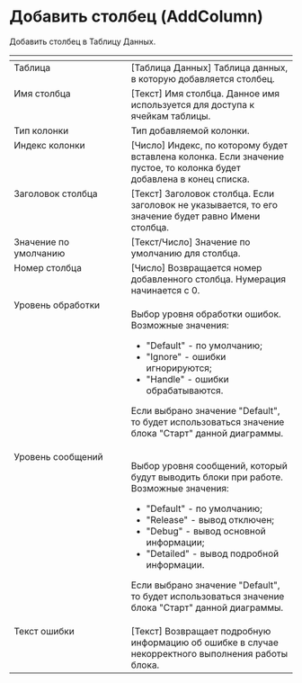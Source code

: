 # Добавить столбец (AddColumn)

Добавить столбец в Таблицу Данных.

<table data-header-hidden><thead><tr><th width="228" valign="top"></th><th width="320" valign="top"></th></tr></thead><tbody><tr><td valign="top">Таблица</td><td valign="top">[Таблица Данных] Таблица данных, в которую добавляется столбец.</td></tr><tr><td valign="top">Имя столбца</td><td valign="top">[Текст] Имя столбца. Данное имя используется для доступа к ячейкам таблицы.</td></tr><tr><td valign="top">Тип колонки</td><td valign="top">Тип добавляемой колонки.</td></tr><tr><td valign="top">Индекс колонки</td><td valign="top">[Число] Индекс, по которому будет вставлена колонка. Если значение пустое, то колонка будет добавлена в конец списка.</td></tr><tr><td valign="top">Заголовок столбца</td><td valign="top">[Текст] Заголовок столбца. Если заголовок не указывается, то его значение будет равно Имени столбца.</td></tr><tr><td valign="top">Значение по умолчанию</td><td valign="top">[Текст/Число] Значение по умолчанию для столбца.</td></tr><tr><td valign="top">Номер столбца</td><td valign="top">[Число] Возвращается номер добавленного столбца. Нумерация начинается с 0.</td></tr><tr><td valign="top">Уровень обработки</td><td valign="top"><p>Выбор уровня обработки ошибок. Возможные значения: </p><ul><li>"Default" - по умолчанию; </li><li>"Ignore" - ошибки игнорируются; </li><li>"Handle" - ошибки обрабатываются. </li></ul><p>Если выбрано значение "Default", то будет использоваться значение блока "Старт" данной диаграммы.</p></td></tr><tr><td valign="top">Уровень сообщений</td><td valign="top"><p>Выбор уровня сообщений, который будут выводить блоки при работе. Возможные значения: </p><ul><li>"Default" - по умолчанию; </li><li>"Release" - вывод отключен; </li><li>"Debug" - вывод основной информации; </li><li>"Detailed" - вывод подробной информации. </li></ul><p>Если выбрано значение "Default", то будет использоваться значение блока "Старт" данной диаграммы.</p></td></tr><tr><td valign="top">Текст ошибки</td><td valign="top">[Текст] Возвращает подробную информацию об ошибке в случае некорректного выполнения работы блока.</td></tr></tbody></table>
